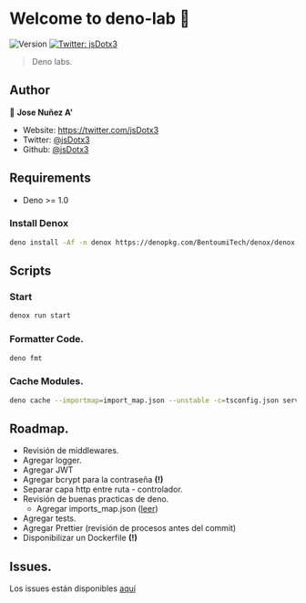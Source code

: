 # Welcome to deno-lab 👋
![Version](https://img.shields.io/badge/version-0.0.1-blue.svg?cacheSeconds=2592000)
[![Twitter: jsDotx3](https://img.shields.io/twitter/follow/jsDotx3.svg?style=social)](https://twitter.com/jsDotx3)

> Deno labs.

## Author

👤 **Jose Nuñez A'**

* Website: https://twitter.com/jsDotx3
* Twitter: [@jsDotx3](https://twitter.com/jsDotx3)
* Github: [@jsDotx3](https://github.com/jsDotx3)
## Requirements
- Deno >= 1.0

### Install Denox
```sh
deno install -Af -n denox https://denopkg.com/BentoumiTech/denox/denox.ts
```

## Scripts
### Start
```sh
denox run start
```
### Formatter Code.
```sh
deno fmt
```

### Cache Modules.
```sh
deno cache --importmap=import_map.json --unstable -c=tsconfig.json server.ts
```

## Roadmap.
- Revisión de middlewares.
- Agregar logger.
- Agregar JWT
- Agregar bcrypt para la contraseña **(!)**
- Separar capa http entre ruta - controlador.
- Revisión de buenas practicas de deno.
    - Agregar imports_map.json ([leer](https://deno.land/manual/linking_to_external_code/import_maps))
- Agregar tests.
- Agregar Prettier (revisión de procesos antes del commit)
- Disponibilizar un Dockerfile **(!)**

## Issues.
Los issues están disponibles [aquí](https://github.com/jsDotx3/deno-lab/issues)